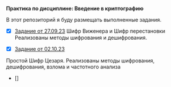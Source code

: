 **Практика по дисциплине: Введение в криптографию**

В этот репозиторий я буду размещать выполненные задания.

- [x] [Задание от 27.09.23](https://github.com/rodionomelin/My-Cryptography-Practice/blob/main/task-from-27.09.23/cryptography_practice_2_rodionomelin.py)
Шифр Виженера и Шифр перестановки
Реализованы методы шифрования и дешифрования.

- [x] [Задание от 02.10.23](https://github.com/rodionomelin/My-Cryptography-Practice/blob/main/task-from-02.10.23/cryptography_practice_3_rodionomelin.py)

Простой Шифр Цезаря.
Реализованы методы шифрования, дешифрования, взлома и частотного анализа

- []

